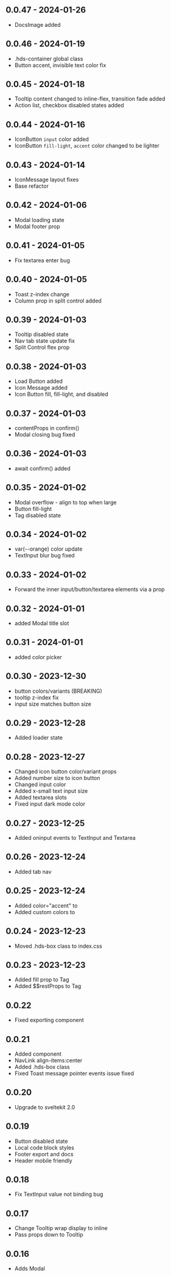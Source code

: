 ## 0.0.47 - 2024-01-26
- DocsImage added

## 0.0.46 - 2024-01-19
- .hds-container global class
- Button accent, invisible text color fix

## 0.0.45 - 2024-01-18
- Tooltip content changed to inline-flex, transition fade added
- Action list, checkbox disabled states added

## 0.0.44 - 2024-01-16
- IconButton `input` color added
- IconButton `fill-light`, `accent` color changed to be lighter

## 0.0.43 - 2024-01-14
- IconMessage layout fixes
- Base refactor

## 0.0.42 - 2024-01-06
- Modal loading state
- Modal footer prop

## 0.0.41 - 2024-01-05
- Fix textarea enter bug

## 0.0.40 - 2024-01-05
- Toast z-index change
- Column prop in split control added

## 0.0.39 - 2024-01-03
- Tooltip disabled state
- Nav tab state update fix
- Split Control flex prop

## 0.0.38 - 2024-01-03
- Load Button added
- Icon Message added
- Icon Button fill, fill-light, and disabled

## 0.0.37 - 2024-01-03
- contentProps in confirm()
- Modal closing bug fixed

## 0.0.36 - 2024-01-03
- await confirm() added

## 0.0.35 - 2024-01-02
- Modal overflow - align to top when large
- Button fill-light
- Tag disabled state

## 0.0.34 - 2024-01-02
- var(--orange) color update
- TextInput blur bug fixed

## 0.0.33 - 2024-01-02
- Forward the inner input/button/textarea elements via a prop

## 0.0.32 - 2024-01-01
- added Modal title slot

## 0.0.31 - 2024-01-01
- added color picker

## 0.0.30 - 2023-12-30
- button colors/variants (BREAKING)
- tooltip z-index fix
- input size matches button size

## 0.0.29 - 2023-12-28
- Added loader state

## 0.0.28 - 2023-12-27
- Changed icon button color/variant props
- Added number size to icon button
- Changed input color
- Added x-small text input size
- Added textarea slots
- Fixed input dark mode color

## 0.0.27 - 2023-12-25
- Added oninput events to TextInput and Textarea

## 0.0.26 - 2023-12-24
- Added tab nav

## 0.0.25 - 2023-12-24
- Added color="accent" to <Tag>
- Added custom colors to <Tag>

## 0.0.24 - 2023-12-23
- Moved .hds-box class to index.css

## 0.0.23 - 2023-12-23
- Added fill prop to Tag
- Added $$restProps to Tag

## 0.0.22
- Fixed exporting <Tag> component

## 0.0.21
- Added <Tag> component
- NavLink align-items:center
- Added .hds-box class
- Fixed Toast message pointer events issue fixed

## 0.0.20
- Upgrade to sveltekit 2.0

## 0.0.19
- Button disabled state
- Local code block styles
- Footer export and docs
- Header mobile friendly

## 0.0.18
- Fix TextInput value not binding bug

## 0.0.17
- Change Tooltip wrap display to inline
- Pass props down to Tooltip

## 0.0.16
- Adds Modal